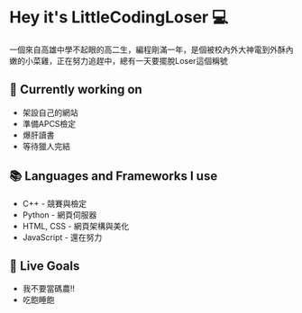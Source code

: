 # Hey it's LittleCodingLoser 💻
一個來自高雄中學不起眼的高二生，編程剛滿一年，是個被校內外大神電到外酥內嫩的小菜雞，正在努力追趕中，總有一天要擺脫Loser這個稱號

## 🔭 Currently working on
- 架設自己的網站
- 準備APCS檢定
- 爆肝讀書
- 等待獵人完結

## 📚 Languages and Frameworks I use
- C++ - 競賽與檢定
- Python - 網頁伺服器
- HTML, CSS  - 網頁架構與美化
- JavaScript - 還在努力

## 🎯 Live Goals
- 我不要當碼農!!
- 吃飽睡飽
